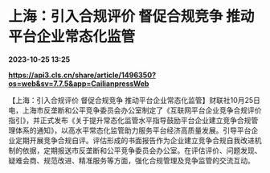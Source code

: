 # 上海：引入合规评价 督促合规竞争 推动平台企业常态化监管

**2023-10-25 13:25**

**https://api3.cls.cn/share/article/1496350?os=web&sv=7.7.5&app=CailianpressWeb**

【上海：引入合规评价 督促合规竞争 推动平台企业常态化监管】财联社10月25日电，上海市反垄断和公平竞争委员会办公室制定了《互联网平台企业竞争合规评价指引》，并正式发布《关于提升常态化监管水平指导鼓励平台企业建立竞争合规管理体系的通知》，以高水平常态化监管助力服务平台经济高质量发展。引导平台企业定期开展竞争合规自评。评估形成的书面报告作为企业建立竞争合规自我改进机制的依据，定期报送市反垄断和公平竞争委员会办公室。在评估评价、问题发现、疑难会商、规范改进、精准服务等方面，强化合规管理及竞争监管的交流互动。